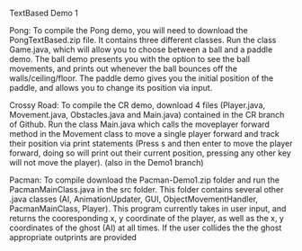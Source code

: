 TextBased Demo 1 

Pong: 
  To compile the Pong demo, you will need to download the PongTextBased.zip file. It contains three different classes.
  Run the class Game.java, which will allow you to choose between a ball and a paddle demo. The ball demo presents you with the option to see the ball movements, and prints out whenever the ball bounces off the walls/ceiling/floor. The paddle demo gives you the initial position of the paddle, and allows you to change its position via input.
  
Crossy Road: To compile the CR demo, download 4 files (Player.java, Movement.java, Obstacles.java and Main.java) contained in the CR branch of Github. Run the class Main.java which calls the moveplayer forward method in the Movement class to move a single player forward and track their position via print statements (Press s and then enter to move the player forward, doing so will print out their current position, pressing any other key will not move the player). (also in the Demo1 branch)
  
Pacman: 
To compile download the Pacman-Demo1.zip folder and run the PacmanMainClass.java in the src folder. This folder contains several other .java classes (AI, AnimationUpdater, GUI, ObjectMovementHandler, PacmanMainClass, Player). This program currently takes in user input, and returns the cooresponding x, y coordinate of the player, as well as the x, y coordinates of the ghost (AI) at all times. If the user collides the the ghost appropriate outprints are provided

